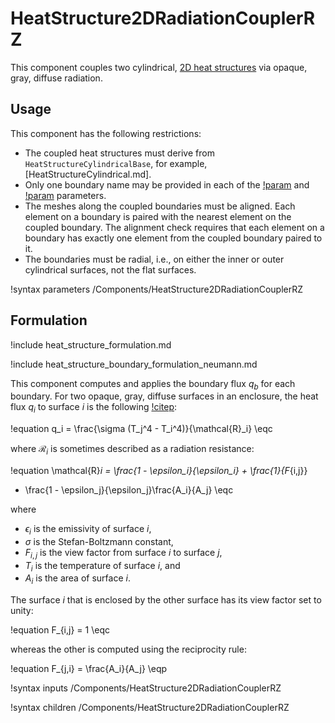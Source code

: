 # HeatStructure2DRadiationCouplerRZ

This component couples two cylindrical, [2D heat structures](component_groups/heat_structure_2d.md)
via opaque, gray, diffuse radiation.

## Usage

This component has the following restrictions:

- The coupled heat structures must derive from `HeatStructureCylindricalBase`,
  for example, [HeatStructureCylindrical.md].
- Only one boundary name may be provided in each of the
  [!param](/Components/HeatStructure2DRadiationCouplerRZ/primary_boundary) and
  [!param](/Components/HeatStructure2DRadiationCouplerRZ/secondary_boundary) parameters.
- The meshes along the coupled boundaries must be aligned. Each element on a
  boundary is paired with the nearest element on the coupled boundary. The
  alignment check requires that each element on a boundary has exactly one
  element from the coupled boundary paired to it.
- The boundaries must be radial, i.e., on either the inner or outer cylindrical
  surfaces, not the flat surfaces.

!syntax parameters /Components/HeatStructure2DRadiationCouplerRZ

## Formulation

!include heat_structure_formulation.md

!include heat_structure_boundary_formulation_neumann.md

This component computes and applies the boundary flux $q_b$ for each boundary.
For two opaque, gray, diffuse surfaces in an enclosure, the heat flux $q_i$ to
surface $i$ is the following [!citep](incropera2002):

!equation
q_i = \frac{\sigma (T_j^4 - T_i^4)}{\mathcal{R}_i} \eqc

where $\mathcal{R}_i$ is sometimes described as a radiation resistance:

!equation
\mathcal{R}_i = \frac{1 - \epsilon_i}{\epsilon_i} + \frac{1}{F_{i,j}}
  + \frac{1 - \epsilon_j}{\epsilon_j}\frac{A_i}{A_j} \eqc

where

- $\epsilon_i$ is the emissivity of surface $i$,
- $\sigma$ is the Stefan-Boltzmann constant,
- $F_{i,j}$ is the view factor from surface $i$ to surface $j$,
- $T_i$ is the temperature of surface $i$, and
- $A_i$ is the area of surface $i$.

The surface $i$ that is enclosed by the other surface has its view factor
set to unity:

!equation
F_{i,j} = 1 \eqc

whereas the other is computed using the reciprocity rule:

!equation
F_{j,i} = \frac{A_i}{A_j} \eqp

!syntax inputs /Components/HeatStructure2DRadiationCouplerRZ

!syntax children /Components/HeatStructure2DRadiationCouplerRZ
